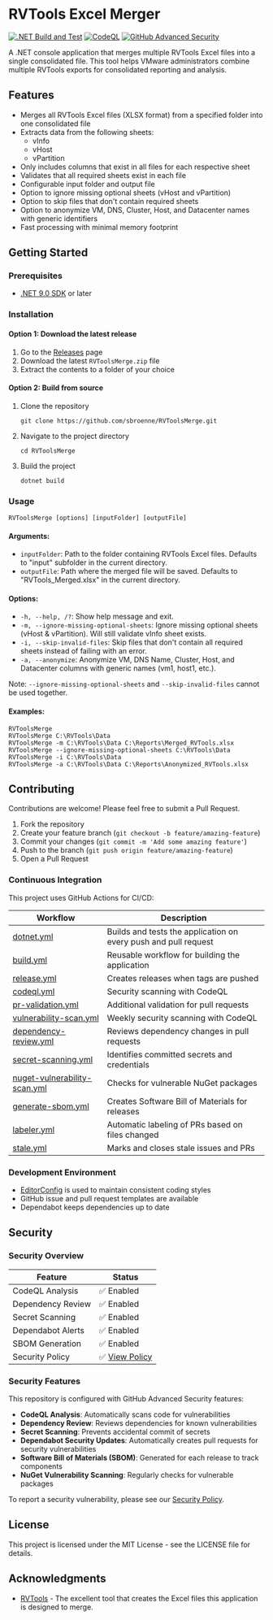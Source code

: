 # RVTools Excel Merger

[![.NET Build and Test](https://github.com/sbroenne/RVToolsMerge/actions/workflows/dotnet.yml/badge.svg)](https://github.com/sbroenne/RVToolsMerge/actions/workflows/dotnet.yml)
[![CodeQL](https://github.com/sbroenne/RVToolsMerge/actions/workflows/codeql.yml/badge.svg)](https://github.com/sbroenne/RVToolsMerge/actions/workflows/codeql.yml)
[![GitHub Advanced Security](https://img.shields.io/badge/GitHub%20Advanced%20Security-enabled-brightgreen)](SECURITY.md)

A .NET console application that merges multiple RVTools Excel files into a single consolidated file. This tool helps VMware administrators combine multiple RVTools exports for consolidated reporting and analysis.

## Features

- Merges all RVTools Excel files (XLSX format) from a specified folder into one consolidated file
- Extracts data from the following sheets:
  - vInfo
  - vHost
  - vPartition
- Only includes columns that exist in all files for each respective sheet
- Validates that all required sheets exist in each file
- Configurable input folder and output file
- Option to ignore missing optional sheets (vHost and vPartition)
- Option to skip files that don't contain required sheets
- Option to anonymize VM, DNS, Cluster, Host, and Datacenter names with generic identifiers
- Fast processing with minimal memory footprint
  
## Getting Started

### Prerequisites

- [.NET 9.0 SDK](https://dotnet.microsoft.com/en-us/download/dotnet/9.0) or later

### Installation

#### Option 1: Download the latest release
1. Go to the [Releases](https://github.com/sbroenne/RVToolsMerge/releases) page
2. Download the latest `RVToolsMerge.zip` file
3. Extract the contents to a folder of your choice

#### Option 2: Build from source
1. Clone the repository
   ```
   git clone https://github.com/sbroenne/RVToolsMerge.git
   ```
2. Navigate to the project directory
   ```
   cd RVToolsMerge
   ```
3. Build the project
   ```
   dotnet build
   ```
   
### Usage

```
RVToolsMerge [options] [inputFolder] [outputFile]
```

#### Arguments:
- `inputFolder`: Path to the folder containing RVTools Excel files. Defaults to "input" subfolder in the current directory.
- `outputFile`: Path where the merged file will be saved. Defaults to "RVTools_Merged.xlsx" in the current directory.

#### Options:
- `-h, --help, /?`: Show help message and exit.
- `-m, --ignore-missing-optional-sheets`: Ignore missing optional sheets (vHost & vPartition). Will still validate vInfo sheet exists.
- `-i, --skip-invalid-files`: Skip files that don't contain all required sheets instead of failing with an error.
- `-a, --anonymize`: Anonymize VM, DNS Name, Cluster, Host, and Datacenter columns with generic names (vm1, host1, etc.).

Note: `--ignore-missing-optional-sheets` and `--skip-invalid-files` cannot be used together.

#### Examples:
```
RVToolsMerge
RVToolsMerge C:\RVTools\Data
RVToolsMerge -m C:\RVTools\Data C:\Reports\Merged_RVTools.xlsx
RVToolsMerge --ignore-missing-optional-sheets C:\RVTools\Data
RVToolsMerge -i C:\RVTools\Data
RVToolsMerge -a C:\RVTools\Data C:\Reports\Anonymized_RVTools.xlsx
```

## Contributing

Contributions are welcome! Please feel free to submit a Pull Request.

1. Fork the repository
2. Create your feature branch (`git checkout -b feature/amazing-feature`)
3. Commit your changes (`git commit -m 'Add some amazing feature'`)
4. Push to the branch (`git push origin feature/amazing-feature`)
5. Open a Pull Request

### Continuous Integration

This project uses GitHub Actions for CI/CD:

| Workflow | Description |
|----------|-------------|
| [dotnet.yml](/.github/workflows/dotnet.yml) | Builds and tests the application on every push and pull request |
| [build.yml](/.github/workflows/build.yml) | Reusable workflow for building the application |
| [release.yml](/.github/workflows/release.yml) | Creates releases when tags are pushed |
| [codeql.yml](/.github/workflows/codeql.yml) | Security scanning with CodeQL |
| [pr-validation.yml](/.github/workflows/pr-validation.yml) | Additional validation for pull requests |
| [vulnerability-scan.yml](/.github/workflows/vulnerability-scan.yml) | Weekly security scanning with CodeQL |
| [dependency-review.yml](/.github/workflows/dependency-review.yml) | Reviews dependency changes in pull requests |
| [secret-scanning.yml](/.github/workflows/secret-scanning.yml) | Identifies committed secrets and credentials |
| [nuget-vulnerability-scan.yml](/.github/workflows/nuget-vulnerability-scan.yml) | Checks for vulnerable NuGet packages |
| [generate-sbom.yml](/.github/workflows/generate-sbom.yml) | Creates Software Bill of Materials for releases |
| [labeler.yml](/.github/workflows/labeler.yml) | Automatic labeling of PRs based on files changed |
| [stale.yml](/.github/workflows/stale.yml) | Marks and closes stale issues and PRs |

### Development Environment

- [EditorConfig](/.editorconfig) is used to maintain consistent coding styles
- GitHub issue and pull request templates are available
- Dependabot keeps dependencies up to date

## Security

### Security Overview

| Feature | Status |
|---------|--------|
| CodeQL Analysis | ✅ Enabled |
| Dependency Review | ✅ Enabled |
| Secret Scanning | ✅ Enabled |
| Dependabot Alerts | ✅ Enabled |
| SBOM Generation | ✅ Enabled |
| Security Policy | ✅ [View Policy](SECURITY.md) |

### Security Features

This repository is configured with GitHub Advanced Security features:

- **CodeQL Analysis**: Automatically scans code for vulnerabilities
- **Dependency Review**: Reviews dependencies for known vulnerabilities
- **Secret Scanning**: Prevents accidental commit of secrets
- **Dependabot Security Updates**: Automatically creates pull requests for security vulnerabilities
- **Software Bill of Materials (SBOM)**: Generated for each release to track components
- **NuGet Vulnerability Scanning**: Regularly checks for vulnerable packages

To report a security vulnerability, please see our [Security Policy](SECURITY.md).

## License

This project is licensed under the MIT License - see the LICENSE file for details.

## Acknowledgments

- [RVTools](https://www.robware.net/rvtools/) - The excellent tool that creates the Excel files this application is designed to merge.
